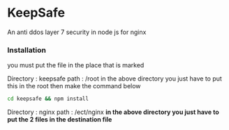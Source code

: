 # KeepSafe
An anti ddos layer 7 security in node js for nginx

### Installation

you must put the file in the place that is marked

Directory : keepsafe 
path : /root
in the above directory you just have to put this in the root then make the command below
```sh
cd keepsafe && npm install 
```

Directory : nginx 
path : /ect/nginx
**in the above directory you just have to put the 2 files in the destination file**
